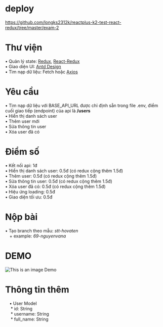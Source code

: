 # deploy
https://github.com/longks2312k/reactplus-k2-test-react-redux/tree/master/exam-2

# Thư viện
  • Quản lý state: [Redux](https://redux.js.org/), [React-Redux](https://react-redux.js.org/) <br/>
  • Giao diện UI: [Antd Design](https://ant.design/) <br/>
  • Tìm nạp dữ liệu: Fetch hoặc [Axios](https://github.com/axios/axios) <br/>

# Yêu cầu
  • Tìm nạp dữ liệu với BASE_API_URL được chỉ định sẵn trong file .env, điểm cuối giao tiếp (endpoint) của api là **/users** <br/>
  • Hiển thị danh sách user <br/>
  • Thêm user mới <br/>
  • Sửa thông tin user <br/>
  • Xóa user đã có <br/>

# Điểm số
  • Kết nối api: 1đ <br/>
  • Hiển thị danh sách user: 0.5đ (có redux cộng thêm 1.5đ) <br/>
  • Thêm user: 0.5đ (có redux cộng thêm 1.5đ) <br/>
  • Sửa thông tin user: 0.5đ (có redux cộng thêm 1.5đ) <br/>
  • Xóa user đã có: 0.5đ (có redux cộng thêm 1.5đ) <br/>
  • Hiệu ứng loading: 0.5đ <br/>
  • Giao diện tối ưu: 0.5đ <br/>

# Nộp bài
  • Tạo branch theo mẫu: *stt-hovaten* <br/>
  &ensp;&ensp;+ example: *69-nguyenvana* <br/>

# DEMO
  ![This is an image Demo](https://firebasestorage.googleapis.com/v0/b/furniture-ae9ab.appspot.com/o/Users.png?alt=media&token=5dedb09c-2f93-4c14-a844-5885d58ff956)

# Thông tin thêm
&ensp;&ensp;• User Model <br/>
&ensp;&ensp; * id: String <br/>
&ensp;&ensp; * username: String <br/>
&ensp;&ensp; * full_name: String <br/>